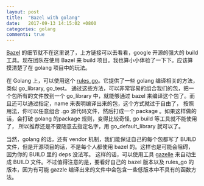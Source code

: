 ```yaml
---
layout: post
title:  "Bazel with golang"
date:   2017-09-13 14:15:02 +0800
categories: golang
comments: true
---
```


[Bazel](https://www.bazel.build/) 的细节就不在这里说了，上方链接可以去看看，google 开源的强大的 build 工具。现在团队在使用 Bazel 来 build 项目。我也算小小体验了一下下。应该算摸清楚了在 golang 项目中的玩法。

在 Golang 上，可以使用这个 [rules_go](https://github.com/bazelbuild/rules_go)。它提供了一些 golang 编译相关的方法，类似 go_library, go_test。
通过这些方法，可以非常容易的组合我们的包，把一个包所有的文件放到一个 go_library 中，就能够通过 bazel 来编译这个包了。而且还可以通过指定，name 来表明编译出来的包，这个方式就过于自由了，
按照用法，你可以任意组合 .go 源代码文件，然后打成一个 package 。如果这样做的话，会打破 golang 的package 规则，变得比较奇怪, go build 等工具就不能使用了，
所以推荐还是不要随意去指定名字，用 go_default_library 就可以了。

当然，golang 的话，还有 vendor 机制，我们能保证自己的每个包都写了 BUILD 文件，但是开源项目的话，不是每个人都使用 bazel 的。这样也是可能会阻碍，因为你的 BUILD 里的 deps 没法写。
这样的话，可以使用工具 [gazelle](https://github.com/bazelbuild/rules_go/tree/master/go/tools/gazelle) 来自动生成 BUILD 文件。不过值得注意的是，要看好自己的 bazel 版本以及 rules_go 的版本，因为有可能 gazzle
编译出来的文件中会包含一些低版本中不具有的函数方法。
